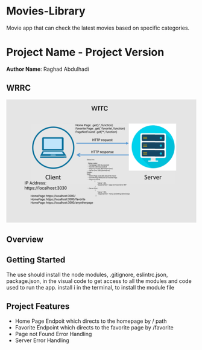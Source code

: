 # Movies-Library
Movie app that can check the latest movies based on specific categories.
# Project Name - Project Version

**Author Name**: Raghad Abdulhadi

## WRRC
<!-- Add an image of your WRRC here -->
![image](images/wrrc.PNG)
## Overview

## Getting Started
<!-- What are the steps that a user must take in order to build this app on their own machine and get it running? -->
The use should install the node modules, .gitignore, eslintrc.json, package.json, in the visual code to get access to all the modules and code used to run the app.
install i in the terminal, to install the module file
## Project Features
<!-- What are the features included in you app -->
- Home Page Endpoit which directs to the homepage by / path 
- Favorite Endpoint which directs to the favorite page by /favorite 
- Page not Found Error Handling 
- Server Error Handling
